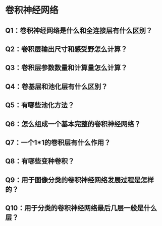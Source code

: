 
# 卷积神经网络

## Q1：卷积神经网络是什么和全连接层有什么区别？

## Q2：卷积层输出尺寸和感受野怎么计算？

## Q3：卷积层参数数量和计算量怎么计算？

## Q4：卷基层和池化层有什么区别？

## Q5：有哪些池化方法？

## Q6：怎么组成一个基本完整的卷积神经网络？

## Q7：一个1*1的卷积层有什么作用？

## Q8：有哪些变种卷积？

## Q9：用于图像分类的卷积神经网络发展过程是怎样的？

## Q10：用于分类的卷积神经网络最后几层一般是什么层？


